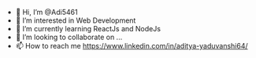 - 👋 Hi, I’m @Adi5461
- 👀 I’m interested in Web Development
- 🌱 I’m currently learning ReactJs and NodeJs
- 💞️ I’m looking to collaborate on ...
- 📫 How to reach me https://www.linkedin.com/in/aditya-yaduvanshi64/

<!---
Adi5461/Adi5461 is a ✨ special ✨ repository because its `README.md` (this file) appears on your GitHub profile.
You can click the Preview link to take a look at your changes.
--->
